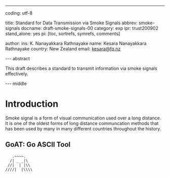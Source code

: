 ---
coding: utf-8

title: Standard for Data Transmission via Smoke Signals
abbrev: smoke-signals
docname: draft-smoke-signals-00
category: exp
ipr: trust200902
stand_alone: yes
pi: [toc, sortrefs, symrefs, comments]

author:
  ins: K. Nanayakkara Rathnayake
  name: Kesara Nanayakkara Rathnayake
  country: New Zealand
  email: kesara@fq.nz

--- abstract

This draft describes a standard to transmit information via smoke signals
effectively.

--- middle

# Introduction

Smoke signal is a form of visual communication used over a long distance. It
is one of the oldest forms of long distance communcation methods that has
been used by many in many different countries throughout the history.

## GoAT: Go ASCII Tool

~~~ goat
   .~~~~.
  /| _ _|\
 //|  | |\\
////|  |\\\\
~~~
